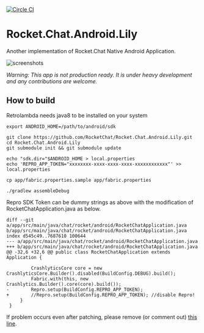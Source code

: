 [![Circle CI](https://circleci.com/gh/RocketChat/Rocket.Chat.Android.Lily/tree/develop.svg?style=shield)](https://circleci.com/gh/RocketChat/Rocket.Chat.Android.Lily/tree/develop)

# Rocket.Chat.Android.Lily
Another implementation of Rocket.Chat Native Android Application.

![screenshots](https://cloud.githubusercontent.com/assets/11763113/11993320/ccdcf296-aa72-11e5-9950-e08f7a280516.png)

*Warning: This app is not production ready. It is under heavy development and any contributions are welcome.*


## How to build

Retrolambda needs java8 to be installed on your system
```
export ANDROID_HOME=/path/to/android/sdk

git clone https://github.com/RocketChat/Rocket.Chat.Android.Lily.git
cd Rocket.Chat.Android.Lily
git submodule init && git submodule update

echo "sdk.dir="$ANDROID_HOME > local.properties
echo 'REPRO_APP_TOKEN="xxxxxxxx-xxxx-xxxx-xxxx-xxxxxxxxxxxx"' >> local.properties

cp app/fabric.properties.sample app/fabric.properties

./gradlew assembleDebug
```

Repro SDK Token can be dummy strings as above with the modification of RocketChatApplication.java as below.

```
diff --git a/app/src/main/java/chat/rocket/android/RocketChatApplication.java b/app/src/main/java/chat/rocket/android/RocketChatApplication.java
index d545c49..7687610 100644
--- a/app/src/main/java/chat/rocket/android/RocketChatApplication.java
+++ b/app/src/main/java/chat/rocket/android/RocketChatApplication.java
@@ -32,6 +32,6 @@ public class RocketChatApplication extends Application {

         CrashlyticsCore core = new CrashlyticsCore.Builder().disabled(BuildConfig.DEBUG).build();
         Fabric.with(this, new Crashlytics.Builder().core(core).build());
-        Repro.setup(BuildConfig.REPRO_APP_TOKEN);
+        //Repro.setup(BuildConfig.REPRO_APP_TOKEN); //disable Repro!
     }
 }
 ```

If problem occurs even after patching, please remove (or comment out) [this line](https://github.com/RocketChat/Rocket.Chat.Android.Lily/blob/f18e20b7bff71e6143838c8258a07e91b0a9f9a0/app/build.gradle#L37).
